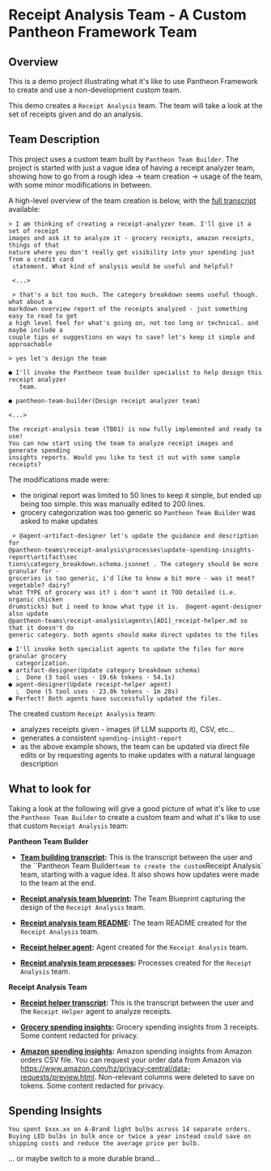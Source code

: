 # Receipt Analysis Team - A Custom Pantheon Framework Team 

## Overview
This is a demo project illustrating what it's like to use Pantheon Framework to create and use a non-development custom team.

This demo creates a `Receipt Analysis` team. The team will take a look at the set of receipts given and do an analysis.

## Team Description
This project uses a custom team built by `Pantheon Team Builder`. The project is started with just a vague idea of having a receipt analyzer team, showing how to go from a rough idea -> team creation -> usage of the team, with some minor modifications in between.


A high-level overview of the team creation is below, with the [full transcript](transcripts/pantheon-team-builder-receipt-analyzer.txt) available:
```
> I am thinking of creating a receipt-analyzer team. I'll give it a set of receipt         
images and ask it to analyze it - grocery receipts, amazon receipts, things of that        
nature where you don't really get visibility into your spending just from a credit card    
 statement. What kind of analysis would be useful and helpful?
 
 <...>

 > that's a bit too much. The category breakdown seems useful though. what about a 
markdown overview report of the receipts analyzed - just something easy to read to get     
a high level feel for what's going on, not too long or technical. and maybe include a      
couple tips or suggestions on ways to save? let's keep it simple and approachable 

> yes let's design the team 

● I'll invoke the Pantheon team builder specialist to help design this receipt analyzer    
   team.

● pantheon-team-builder(Design receipt analyzer team)

<...>

The receipt-analysis team (TB01) is now fully implemented and ready to use!
You can now start using the team to analyze receipt images and generate spending
insights reports. Would you like to test it out with some sample receipts?
```


The modifications made were:
* the original report was limited to 50 lines to keep it simple, but ended up being too simple. this was manually edited to 200 lines.
* grocery categorization was too generic so `Pantheon Team Builder` was asked to make updates

```
 > @agent-artifact-designer let's update the guidance and description for 
@pantheon-teams\receipt-analysis\processes\update-spending-insights-report\artifact\sec    
tions\category_breakdown.schema.jsonnet . The category should be more granular for -       
groceries is too generic, i'd like to know a bit more - was it meat? vegetable? dairy?     
what TYPE of grocery was it? i don't want it TOO detailed (i.e. organic chicken 
drumsticks) but i need to know what type it is.  @agent-agent-designer also update         
@pantheon-teams\receipt-analysis\agents\[AD1]_receipt-helper.md so that it doesn't do      
generic category. both agents should make direct updates to the files 

● I'll invoke both specialist agents to update the files for more granular grocery
  categorization.
● artifact-designer(Update category breakdown schema)
  ⎿  Done (3 tool uses · 19.6k tokens · 54.1s)
● agent-designer(Update receipt-helper agent)
  ⎿  Done (5 tool uses · 23.0k tokens · 1m 28s)
● Perfect! Both agents have successfully updated the files.
```

The created custom `Receipt Analysis` team:
* analyzes receipts given - images (if LLM supports it), CSV, etc...
* generates a consistent `spending-insight-report`
* as the above example shows, the team can be updated via direct file edits or by requesting agents to make updates with a natural language description

## What to look for
Taking a look at the following will give a good picture of what it's like to use the `Pantheon Team Builder` to create a custom team and what it's like to use that custom `Receipt Analysis` team:

**Pantheon Team Builder**
* **[Team building transcript](transcripts/pantheon-team-builder-receipt-analyzer.txt):** This is the transcript between the user and the ``Pantheon Team Builder` team to create the custom `Receipt Analysis` team, starting with a vague idea. It also shows how updates were made to the team at the end.

* **[Receipt analysis team blueprint](pantheon-artifacts/pantheon-team-builds/receipt-analysis/blueprints/[TB01]_receipt-analysis_team-blueprint.md):** The Team Blueprint capturing the design of the `Receipt Analysis` team.

* **[Receipt analysis team README](pantheon-artifacts/pantheon-team-builds/receipt-analysis/team-readme/[TR1]_receipt-analysis-team_team-readme.md):** The team README created for the `Receipt Analysis` team.

* **[Receipt helper agent](pantheon-artifacts/pantheon-team-builds/receipt-analysis/agents/[AD1]_receipt-helper.md):** Agent created for the `Receipt Analysis` team.

* **[Receipt analysis team processes](pantheon-artifacts/pantheon-team-builds/receipt-analysis/processes/):** Processes created for the `Receipt Analysis` team.

**Receipt Analysis Team**

* **[Receipt helper transcript](transcripts/receipt-helper-transcript.txt):** This is the transcript between the user and the `Receipt Helper` agent to analyze receipts.

* **[Grocery spending insights](pantheon-artifacts/spending-insights-report/[SIR2]_spending-insights_Sep%2027%20-%20Oct%201,%202025.md):** Grocery spending insights from 3 receipts. Some content redacted for privacy.

* **[Amazon spending insights](pantheon-artifacts/spending-insights-report/[SIR3]_spending-insights_Jan%2001%20-%20Oct%2021,%202025.md):** Amazon spending insights from Amazon orders CSV file. You can request your order data from Amazon via https://www.amazon.com/hz/privacy-central/data-requests/preview.html. Non-relevant columns were deleted to save on tokens. Some content redacted for privacy.


## Spending Insights

```
You spent $xxx.xx on A-Brand light bulbs across 14 separate orders. Buying LED bulbs in bulk once or twice a year instead could save on shipping costs and reduce the average price per bulb.
```
... or maybe switch to a more durable brand...
